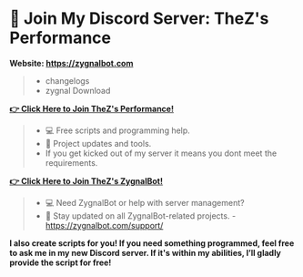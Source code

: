 # 🎉 Join My Discord Server: TheZ's Performance

**Website: https://zygnalbot.com**
> - changelogs
> - zygnal Download

**[👉 Click Here to Join TheZ's Performance!](https://discord.gg/zsGTqgnsmK)**
> - 💻 Free scripts and programming help.
> - 📢 Project updates and tools.
> - If you get kicked out of my server it means you dont meet the requirements.





**[👉 Click Here to Join TheZ's ZygnalBot!](https://discord.gg/U8sssc6xbv)**
> - 💻 Need ZygnalBot or help with server management?
> - 📢 Stay updated on all ZygnalBot-related projects.
     - https://zygnalbot.com/support/




 **I also create scripts for you! If you need something programmed, feel free to ask me in my new Discord server. If it's within my abilities, I’ll gladly provide the script for free!**
